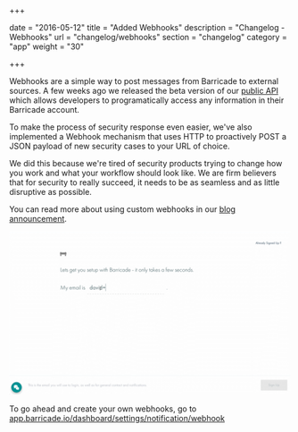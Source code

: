 +++

date = "2016-05-12"
title = "Added Webhooks"
description = "Changelog - Webhooks"
url = "changelog/webhooks"
section = "changelog"
category = "app"
weight = "30"

+++

Webhooks are a simple way to post messages from Barricade to external sources. A few weeks ago we released the beta version of our [public API](https://docs.barricade.io/api) which allows developers to programatically access any information in their Barricade account.

To make the process of security response even easier, we've also implemented a Webhook mechanism that uses HTTP to proactively POST a JSON payload of new security cases to your URL of choice.

We did this because we're tired of security products trying to change how you work and what your workflow should look like. We are firm believers that for security to really succeed, it needs to be as seamless and as little disruptive as possible.

You can read more about using custom webhooks in our [blog announcement](https://blog.barricade.io/barricade-welcomes-webhooks).

![../../src/img/changelog/30-webhooks.gif](../../src/img/changelog/30-webhooks.gif)

To go ahead and create your own webhooks, go to [app.barricade.io/dashboard/settings/notification/webhook](https://app.barricade.io/dashboard/settings/notification/webhook)
